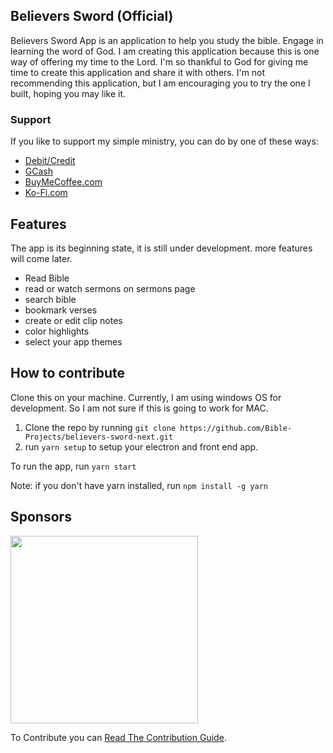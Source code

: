 ## Believers Sword (Official)

Believers Sword App is an application to help you study the bible. Engage in learning the word of God. I am creating this application because this is one way of offering my time to the Lord. I'm so thankful to God for giving me time to create this application and share it with others. I'm not recommending this application, but I am encouraging you to try the one I built, hoping you may like it.

### Support

If you like to support my simple ministry, you can do by one of these ways:

-   [Debit/Credit](https://www.paypal.com/donate?hosted_button_id=DCZYF7KWPUVB4)
-   [GCash](https://i.ibb.co/kJGg32y/GCash-My-QR-06102021230745.png)
-   [BuyMeCoffee.com](https://www.buymeacoffee.com/BroJenuel)
-   [Ko-Fi.com](https://ko-fi.com/brojenuel)

## Features
The app is its beginning state, it is still under development. more features will come later.
- Read Bible
- read or watch sermons on sermons page
- search bible
- bookmark verses
- create or edit clip notes
- color highlights
- select your app themes

## How to contribute
Clone this on your machine. Currently, I am using windows OS for development. So I am not sure if this is going to work for MAC.

1. Clone the repo by running `git clone https://github.com/Bible-Projects/believers-sword-next.git`
2. run `yarn setup` to setup your electron and front end app.

To run the app, run `yarn start`

Note: if you don't have yarn installed, run `npm install -g yarn`

## Sponsors
[<img src="https://believers-sword.brojenuel.com/images/sponsors/navicat.png" width="300" />](https://www.navicat.com)

To Contribute you can [Read The Contribution Guide](https://github.com/Bible-Projects/believers-sword-next/wiki/Contributing).
